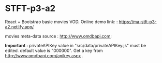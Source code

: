 # STFT-p3-a2
React + Bootstrao basic movies VOD.
Online demo link: : https://ma-stft-p3-a2.netlify.app/

movies meta-data source : http://www.omdbapi.com;

**Important** :
privateAPIKey value in "src/data/privateAPIKey.js" must be edited. default value is "000000". 
Get a key from http://www.omdbapi.com/apikey.aspx .
